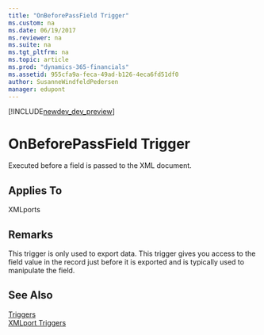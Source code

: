 ```yaml
---
title: "OnBeforePassField Trigger"
ms.custom: na
ms.date: 06/19/2017
ms.reviewer: na
ms.suite: na
ms.tgt_pltfrm: na
ms.topic: article
ms.prod: "dynamics-365-financials"
ms.assetid: 955cfa9a-feca-49ad-b126-4eca6fd51df0
author: SusanneWindfeldPedersen
manager: edupont
---
```


[!INCLUDE[newdev_dev_preview](../includes/newdev_dev_preview.md)]

# OnBeforePassField Trigger
Executed before a field is passed to the XML document.  

## Applies To  
 XMLports  

## Remarks  
 This trigger is only used to export data. This trigger gives you access to the field value in the record just before it is exported and is typically used to manipulate the field.  

## See Also  
 [Triggers](devenv-triggers.md)  
 [XMLport Triggers](devenv-xmlport-triggers.md)  
